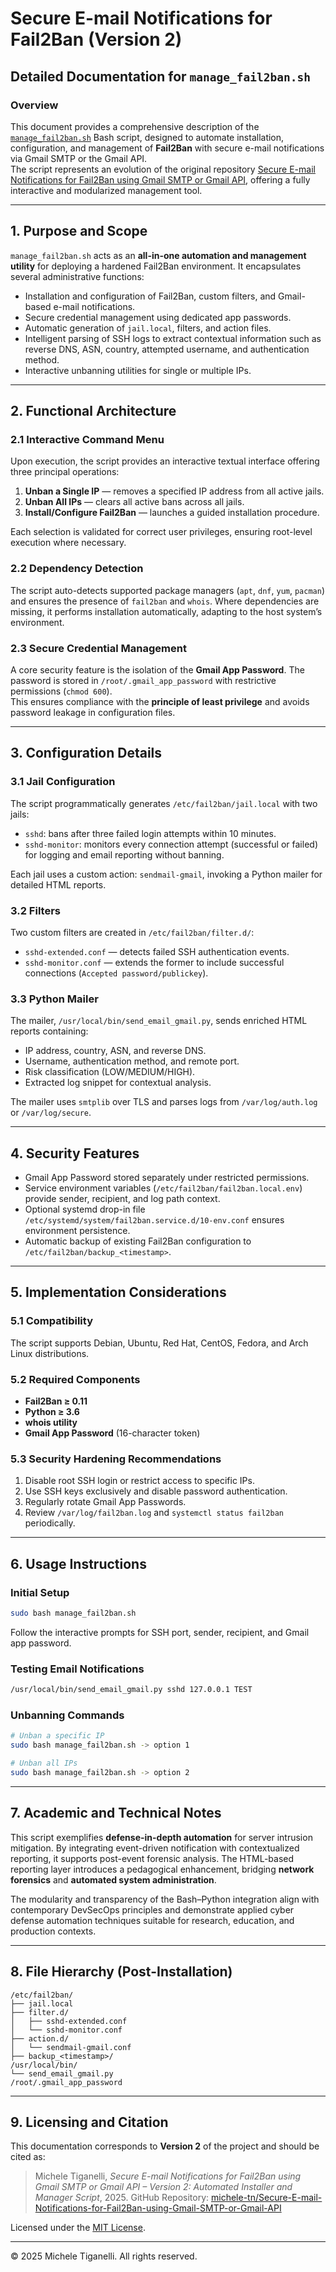 # Secure E-mail Notifications for Fail2Ban (Version 2)
## Detailed Documentation for `manage_fail2ban.sh`

### Overview
This document provides a comprehensive description of the <a href="https://github.com/michele-tn/Secure-E-mail-Notifications-for-Fail2Ban-using-Gmail-SMTP-or-Gmail-API/blob/main/backup_backup_manage_fail2ban_20251029-131947.tar.xz">`manage_fail2ban.sh`</a> Bash script, designed to automate installation, configuration, and management of **Fail2Ban** with secure e-mail notifications via Gmail SMTP or the Gmail API.  
The script represents an evolution of the original repository [Secure E-mail Notifications for Fail2Ban using Gmail SMTP or Gmail API](https://github.com/michele-tn/Secure-E-mail-Notifications-for-Fail2Ban-using-Gmail-SMTP-or-Gmail-API), offering a fully interactive and modularized management tool.

---

## 1. Purpose and Scope
`manage_fail2ban.sh` acts as an **all-in-one automation and management utility** for deploying a hardened Fail2Ban environment. It encapsulates several administrative functions:

- Installation and configuration of Fail2Ban, custom filters, and Gmail-based e-mail notifications.
- Secure credential management using dedicated app passwords.
- Automatic generation of `jail.local`, filters, and action files.
- Intelligent parsing of SSH logs to extract contextual information such as reverse DNS, ASN, country, attempted username, and authentication method.
- Interactive unbanning utilities for single or multiple IPs.

---

## 2. Functional Architecture

### 2.1 Interactive Command Menu
Upon execution, the script provides an interactive textual interface offering three principal operations:

1. **Unban a Single IP** — removes a specified IP address from all active jails.  
2. **Unban All IPs** — clears all active bans across all jails.  
3. **Install/Configure Fail2Ban** — launches a guided installation procedure.

Each selection is validated for correct user privileges, ensuring root-level execution where necessary.

### 2.2 Dependency Detection
The script auto-detects supported package managers (`apt`, `dnf`, `yum`, `pacman`) and ensures the presence of `fail2ban` and `whois`. Where dependencies are missing, it performs installation automatically, adapting to the host system’s environment.

### 2.3 Secure Credential Management
A core security feature is the isolation of the **Gmail App Password**. The password is stored in `/root/.gmail_app_password` with restrictive permissions (`chmod 600`).  
This ensures compliance with the **principle of least privilege** and avoids password leakage in configuration files.

---

## 3. Configuration Details

### 3.1 Jail Configuration
The script programmatically generates `/etc/fail2ban/jail.local` with two jails:
- `sshd`: bans after three failed login attempts within 10 minutes.
- `sshd-monitor`: monitors every connection attempt (successful or failed) for logging and email reporting without banning.

Each jail uses a custom action: `sendmail-gmail`, invoking a Python mailer for detailed HTML reports.

### 3.2 Filters
Two custom filters are created in `/etc/fail2ban/filter.d/`:
- `sshd-extended.conf` — detects failed SSH authentication events.
- `sshd-monitor.conf` — extends the former to include successful connections (`Accepted password/publickey`).

### 3.3 Python Mailer
The mailer, `/usr/local/bin/send_email_gmail.py`, sends enriched HTML reports containing:
- IP address, country, ASN, and reverse DNS.
- Username, authentication method, and remote port.
- Risk classification (LOW/MEDIUM/HIGH).
- Extracted log snippet for contextual analysis.

The mailer uses `smtplib` over TLS and parses logs from `/var/log/auth.log` or `/var/log/secure`.

---

## 4. Security Features
- Gmail App Password stored separately under restricted permissions.
- Service environment variables (`/etc/fail2ban/fail2ban.local.env`) provide sender, recipient, and log path context.
- Optional systemd drop-in file `/etc/systemd/system/fail2ban.service.d/10-env.conf` ensures environment persistence.
- Automatic backup of existing Fail2Ban configuration to `/etc/fail2ban/backup_<timestamp>`.

---

## 5. Implementation Considerations

### 5.1 Compatibility
The script supports Debian, Ubuntu, Red Hat, CentOS, Fedora, and Arch Linux distributions.

### 5.2 Required Components
- **Fail2Ban ≥ 0.11**
- **Python ≥ 3.6**
- **whois utility**
- **Gmail App Password** (16-character token)

### 5.3 Security Hardening Recommendations
1. Disable root SSH login or restrict access to specific IPs.  
2. Use SSH keys exclusively and disable password authentication.  
3. Regularly rotate Gmail App Passwords.  
4. Review `/var/log/fail2ban.log` and `systemctl status fail2ban` periodically.

---

## 6. Usage Instructions

### Initial Setup
```bash
sudo bash manage_fail2ban.sh
```
Follow the interactive prompts for SSH port, sender, recipient, and Gmail app password.

### Testing Email Notifications
```bash
/usr/local/bin/send_email_gmail.py sshd 127.0.0.1 TEST
```

### Unbanning Commands
```bash
# Unban a specific IP
sudo bash manage_fail2ban.sh -> option 1

# Unban all IPs
sudo bash manage_fail2ban.sh -> option 2
```

---

## 7. Academic and Technical Notes
This script exemplifies **defense-in-depth automation** for server intrusion mitigation. By integrating event-driven notification with contextualized reporting, it supports post-event forensic analysis. The HTML-based reporting layer introduces a pedagogical enhancement, bridging **network forensics** and **automated system administration**.

The modularity and transparency of the Bash–Python integration align with contemporary DevSecOps principles and demonstrate applied cyber defense automation techniques suitable for research, education, and production contexts.

---

## 8. File Hierarchy (Post-Installation)

```
/etc/fail2ban/
├── jail.local
├── filter.d/
│   ├── sshd-extended.conf
│   └── sshd-monitor.conf
├── action.d/
│   └── sendmail-gmail.conf
├── backup_<timestamp>/
/usr/local/bin/
└── send_email_gmail.py
/root/.gmail_app_password
```

---

## 9. Licensing and Citation
This documentation corresponds to **Version 2** of the project and should be cited as:

> Michele Tiganelli, *Secure E-mail Notifications for Fail2Ban using Gmail SMTP or Gmail API – Version 2: Automated Installer and Manager Script*, 2025. GitHub Repository: [michele-tn/Secure-E-mail-Notifications-for-Fail2Ban-using-Gmail-SMTP-or-Gmail-API](https://github.com/michele-tn/Secure-E-mail-Notifications-for-Fail2Ban-using-Gmail-SMTP-or-Gmail-API)

Licensed under the [MIT License](https://opensource.org/licenses/MIT).

---

© 2025 Michele Tiganelli. All rights reserved.
